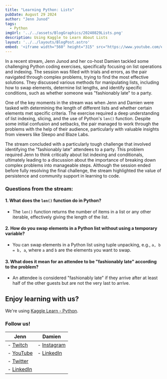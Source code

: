 ```yaml
---
title: "Learning Python: Lists"
pubDate: August 29 2024 
author: "Jenn Junod"
tags:
  - Python
imgUrl: '../../assets/BlogGraphics/20240829Lists.png'
description: Using Kaggle to Learn About Lists
layout: '../../layouts/BlogPost.astro'
embed: '<iframe width="560" height="315" src="https://www.youtube.com/embed/bmOWFVzBdes?si=DcprWKORMg-BwTkx" title="YouTube video player" frameborder="0" allow="accelerometer; autoplay; clipboard-write; encrypted-media; gyroscope; picture-in-picture; web-share" referrerpolicy="strict-origin-when-cross-origin" allowfullscreen></iframe>'
---
```

In a recent stream, Jenn Junod and her co-host Damien tackled some challenging Python coding exercises, specifically focusing on list operations and indexing. The session was filled with trials and errors, as the pair navigated through complex problems, trying to find the most effective solutions. They discussed various methods for manipulating lists, including how to swap elements, determine list lengths, and identify specific conditions, such as whether someone was "fashionably late" to a party.

One of the key moments in the stream was when Jenn and Damien were tasked with determining the length of different lists and whether certain elements met specific criteria. The exercise required a deep understanding of list indexing, slicing, and the use of Python's `len()` function. Despite some initial confusion and setbacks, the pair managed to work through the problems with the help of their audience, particularly with valuable insights from viewers like Sleepo and Blaze Labs.

The stream concluded with a particularly tough challenge that involved identifying the "fashionably late" attendees to a party. This problem required Jenn to think critically about list indexing and conditionals, ultimately leading to a discussion about the importance of breaking down complex problems into manageable steps. Although the session ended before fully resolving the final challenge, the stream highlighted the value of persistence and community support in learning to code.

### Questions from the stream:

#### 1. What does the `len()` function do in Python?

- The `len()` function returns the number of items in a list or any other iterable, effectively giving the length of the list.

#### 2. How do you swap elements in a Python list without using a temporary variable?

- You can swap elements in a Python list using tuple unpacking, e.g., `a, b = b, a`, where `a` and `b` are the elements you want to swap.

#### 3. What does it mean for an attendee to be "fashionably late" according to the problem?

- An attendee is considered "fashionably late" if they arrive after at least half of the other guests but are not the very last to arrive.

## Enjoy learning with us?

We're using [Kaggle Learn - Python](https://www.kaggle.com/learn/python).
### Follow us!

| **Jenn**                                                                                                                                  | **Damien**                                                                        |
|-------------------------------------------------------------------------------------------------------------------------------------------|-----------------------------------------------------------------------------------|
| - [Twitch](https://www.twitch.tv/jennjunod)                                                                                               | - [Instagram](https://www.instagram.com/bboyjamba/)                               |
| - [YouTube](https://www.youtube.com/@jennjunod)                                                                                           | - [LinkedIn](https://www.linkedin.com/in/damienhale/)                             |
| - [Twitter](https://x.com/JennJunod)                                                                                                      |                                                                                   |
| - [LinkedIn](https://www.linkedin.com/in/jennjunod/)                                                                                      |                                                                                   |
